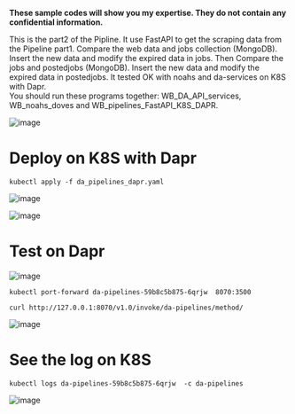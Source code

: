 **These sample codes will show  you my expertise. They do not contain any confidential information.**

This is the part2 of the Pipline. It use FastAPI to get the scraping data from the Pipeline part1.
Compare the web data and jobs collection (MongoDB). Insert the new data and modify the expired data in jobs.
Then Compare the jobs and postedjobs (MongoDB). Insert the new data and modify the expired data in postedjobs.
It tested OK with noahs and da-services on K8S with Dapr.     
You should run these programs together: WB_DA_API_services, WB_noahs_doves and WB_pipelines_FastAPI_K8S_DAPR.    

![image](https://user-images.githubusercontent.com/75282285/150705537-a7460908-22c1-4d0f-a511-396cb4fc4739.png)


# Deploy on K8S with Dapr
```
kubectl apply -f da_pipelines_dapr.yaml 
```
![image](https://user-images.githubusercontent.com/75282285/150704611-9919144d-e88d-4b2f-a720-69b86eefd142.png)


![image](https://user-images.githubusercontent.com/75282285/150704632-8201d74e-bf81-4c4a-9d78-aa20cd3d8be7.png)


# Test on Dapr

![image](https://user-images.githubusercontent.com/75282285/150704701-35bdb187-6695-4741-ad54-52b8ebe036bc.png)

~~~
kubectl port-forward da-pipelines-59b8c5b875-6qrjw  8070:3500
~~~

```
curl http://127.0.0.1:8070/v1.0/invoke/da-pipelines/method/
````
![image](https://user-images.githubusercontent.com/75282285/150704586-2085035a-79cb-4d97-bbcc-2eb84fd1d223.png)

# See the log on K8S
```
kubectl logs da-pipelines-59b8c5b875-6qrjw  -c da-pipelines
```
![image](https://user-images.githubusercontent.com/75282285/150704684-1b5ed55b-ae83-452f-a002-4ec0fa5fe2b4.png)

 

